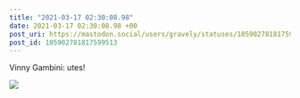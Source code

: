 ```yaml
---
title: "2021-03-17 02:30:08.98"
date: 2021-03-17 02:30:08.98 +00
post_uri: https://mastodon.social/users/gravely/statuses/105902781817599513
post_id: 105902781817599513
---
```

Vinny Gambini: utes!


![](/images/105902781762248165.jpg)

